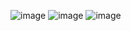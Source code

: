 ![image](https://github.com/user-attachments/assets/6fc4db3c-d904-4351-92c9-d6f22192ae6e)
![image](https://github.com/user-attachments/assets/5d792d58-0165-40a3-b58c-c3ca1f7f8ad3)
![image](https://github.com/user-attachments/assets/2087cc17-bcbd-477e-9ecc-1adf5f5e9a9d)
